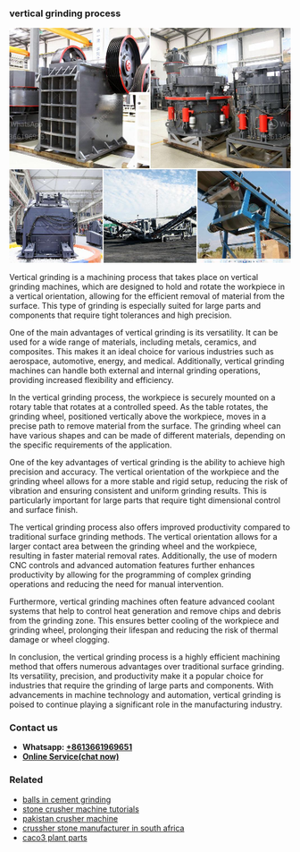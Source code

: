 <h3>vertical grinding process</h3><img src='1708309033.jpg' alt=''><p>Vertical grinding is a machining process that takes place on vertical grinding machines, which are designed to hold and rotate the workpiece in a vertical orientation, allowing for the efficient removal of material from the surface. This type of grinding is especially suited for large parts and components that require tight tolerances and high precision.</p><p>One of the main advantages of vertical grinding is its versatility. It can be used for a wide range of materials, including metals, ceramics, and composites. This makes it an ideal choice for various industries such as aerospace, automotive, energy, and medical. Additionally, vertical grinding machines can handle both external and internal grinding operations, providing increased flexibility and efficiency.</p><p>In the vertical grinding process, the workpiece is securely mounted on a rotary table that rotates at a controlled speed. As the table rotates, the grinding wheel, positioned vertically above the workpiece, moves in a precise path to remove material from the surface. The grinding wheel can have various shapes and can be made of different materials, depending on the specific requirements of the application.</p><p>One of the key advantages of vertical grinding is the ability to achieve high precision and accuracy. The vertical orientation of the workpiece and the grinding wheel allows for a more stable and rigid setup, reducing the risk of vibration and ensuring consistent and uniform grinding results. This is particularly important for large parts that require tight dimensional control and surface finish.</p><p>The vertical grinding process also offers improved productivity compared to traditional surface grinding methods. The vertical orientation allows for a larger contact area between the grinding wheel and the workpiece, resulting in faster material removal rates. Additionally, the use of modern CNC controls and advanced automation features further enhances productivity by allowing for the programming of complex grinding operations and reducing the need for manual intervention.</p><p>Furthermore, vertical grinding machines often feature advanced coolant systems that help to control heat generation and remove chips and debris from the grinding zone. This ensures better cooling of the workpiece and grinding wheel, prolonging their lifespan and reducing the risk of thermal damage or wheel clogging.</p><p>In conclusion, the vertical grinding process is a highly efficient machining method that offers numerous advantages over traditional surface grinding. Its versatility, precision, and productivity make it a popular choice for industries that require the grinding of large parts and components. With advancements in machine technology and automation, vertical grinding is poised to continue playing a significant role in the manufacturing industry.</p><h3>Contact us</h3><ul><li><strong>Whatsapp:&nbsp;<a href="https://wa.me/8613661969651">+8613661969651</a></strong></li><li><a href="https://swt.shibang-china.com/?git&amp;zhl&amp;vertical grinding process"><strong>Online Service(chat now)</strong></a></li></ul><h3>Related</h3><ul><li><a href='balls in cement grinding.md'>balls in cement grinding</a></li><li><a href='stone crusher machine tutorials.md'>stone crusher machine tutorials</a></li><li><a href='pakistan crusher machine.md'>pakistan crusher machine</a></li><li><a href='crussher stone manufacturer in south africa.md'>crussher stone manufacturer in south africa</a></li><li><a href='caco3 plant parts.md'>caco3 plant parts</a></li></ul>